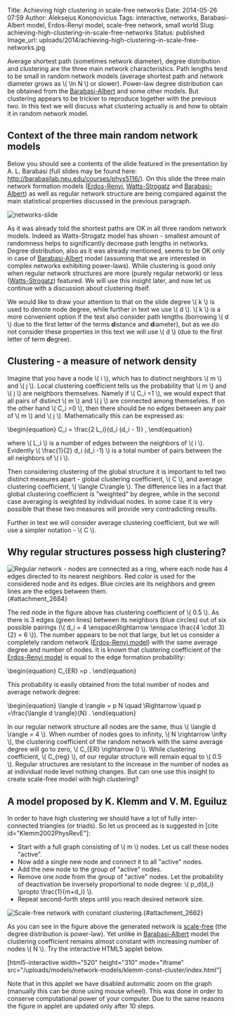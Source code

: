 Title: Achieving high clustering in scale-free networks
Date: 2014-05-26 07:59
Author: Aleksejus Kononovicius
Tags: interactive, networks, Barabasi-Albert model, Erdos-Renyi model, scale-free network, small world
Slug: achieving-high-clustering-in-scale-free-networks
Status: published
Image_url: uploads/2014/achieving-high-clustering-in-scale-free-networks.jpg

Average
shortest path (sometimes network diameter), degree distribution and
clustering are the three main network characteristics. Path lengths tend
to be small in random network models (average shortest path and network
diameter grows as \\\(  \ln N \\\) or slower). Power-law degree
distribution can be obtained from the
[Barabasi-Albert]({filename}/articles/2013/barabasi-albert-model.md)
and some other models. But clustering appears to be trickier to
reproduce together with the previous two. In this text we will discuss
what clustering actually is and how to obtain it in random network
model.<!--more-->

Context of the three main random network models
-----------------------------------------------

Below you should see a contents of the slide featured in the
presentation by A. L. Barabasi (full slides may be found here:
<http://barabasilab.neu.edu/courses/phys5116/>). On this slide the three
main network formation models
([Erdos-Renyi]({filename}/articles/2013/erdos-renyi-model.md),
[Watts-Strogatz]({filename}/articles/2013/watts-strogatz-model.md)
and
[Barabasi-Albert]({filename}/articles/2013/barabasi-albert-model.md))
as well as regular network structure are being compared against the main
statistical properties discussed in the previous paragraph.

![networks-slide]({static}/uploads/2014/constant-clustering-networks-slide.jpg)

As it was already told the shortest paths are OK in all three random
network models. Indeed as Watts-Strogatz model has shown - smallest
amount of randomness helps to significantly decrease path lengths in
networks. Degree distribution, also as it was already mentioned, seems
to be OK only in case of
[Barabasi-Albert]({filename}/articles/2013/barabasi-albert-model.md)
model (assuming that we are interested in complex networks exhibiting
power-laws). While clustering is good only when regular network
structures are more (purely regular network) or less
([Watts-Strogatz]({filename}/articles/2013/watts-strogatz-model.md))
featured. We will use this insight later, and now let us continue with a
discussion about clustering itself.

We would like to draw your attention to that on the slide degree \\\( k \\\) is used to denote node degree, while further in text we use \\\( d \\\). \\\(  k \\\) is a more convenient option if the text also consider
path lengths (borrowing \\\(  d \\\) due to the first letter of the terms
**d**istance and **d**iameter), but as we do not consider these
properties in this text we will use \\\(  d \\\) (due to the first letter
of term **d**egree).

Clustering - a measure of network density
-----------------------------------------

Imagine that you have a node \\\(  i \\\), which has to distinct
neighbors \\\(  m \\\) and \\\(  j \\\). Local clustering coefficient
tells us the probability that \\\(  m \\\) and \\\(  j \\\) are neighbors
themselves. Namely if \\\(  C\_i =1 \\\), we would expect that all pairs
of distinct \\\(  m \\\) and \\\(  j \\\) are connected among themselves.
If on the other hand \\\(  C\_i =0 \\\), then there should be no edges
between any pair of \\\(  m \\\) and \\\(  j \\\). Mathematically this can
be expressed as:

\begin{equation}
 C\_i = \frac{2 L\_i}{d\_i (d\_i - 1)} , 
\end{equation}

where \\\(  L\_i \\\) is a number of edges between the neighbors of
\\\(  i \\\). Evidently \\\(  \frac{1}{2} d\_i (d\_i -1) \\\) is a total
number of pairs between the all neighbors of \\\(  i \\\).

Then considering clustering of the global structure it is important to
tell two distinct measures apart - global clustering coefficient,
\\\(  C \\\), and average clustering coefficient, \\\(  \langle C\rangle \\\). The difference lies in a fact that global clustering
coefficient is "weighted" by degree, while in the second case averaging
is weighted by individual nodes. In some case it is very possible that
these two measures will provide very contradicting results.

Further in text we will consider average clustering coefficient, but we
will use a simpler notation - \\\(  C \\\).

Why regular structures possess high clustering?
-----------------------------------------------

![Regular network - nodes are connected as a ring, where each node has 4
edges directed to its nearest neighbors. Red color is used for the
considered node and its edges. Blue circles are its neighbors and green
lines are the edges between
them.]({static}/uploads/2014/constant-clustering-circle.png "Regular
network - nodes are connected as a ring, where each node has 4 edges
directed to its nearest neighbors. Red color is used for the considered node
and its edges.  Blue circles are its neighbors and green lines are the edges
between them."){#attachment_2684} 

The red node in the figure above has clustering coefficient of \\\( 0.5 \\\). As there is 3 edges (green lines) between its neighbors (blue
circles) out of six possible pairings (\\\(  d\_i = 4 \enspace\Rightarrow \enspace \frac{4 \cdot 3}{2} = 6 \\\)). The number appears
to be not that large, but let us consider a completely random network
([Erdos-Renyi
model]({filename}/articles/2013/erdos-renyi-model.md))
with the same average degree and number of nodes. It is known that
clustering coefficient of the [Erdos-Renyi
model]({filename}/articles/2013/erdos-renyi-model.md)
is equal to the edge formation probability:

\begin{equation}
 C\_{ER} =p . 
\end{equation}

This probability is easily obtained from the total number of nodes and
average network degree:

\begin{equation}
 \langle d \rangle = p N \quad \Rightarrow \quad p =\frac{\langle d \rangle}{N} . 
\end{equation}

In our regular network structure all nodes are the same, thus \\\( \langle d \rangle = 4  \\\). When number of nodes goes to infinity,
\\\(  N \rightarrow \infty \\\), the clustering coefficient of the
random network with the same average degree will go to zero, \\\( C\_{ER} \rightarrow 0 \\\). While clustering coefficient, \\\(  C\_{reg} \\\), of our regular structure will remain equal to \\\(  0.5 \\\). Regular
structures are resistant to the increase in the number of nodes as at
individual node level nothing changes. But can one use this insight to
create scale-free model with high clustering?

A model proposed by K. Klemm and V. M. Eguiluz
----------------------------------------------

In order to have high clustering we should have a lot of fully
inter-connected triangles (or triads). So let us proceed as is suggested
in \[cite id="Klemm2002PhysRevE"\]:

-   Start with a full graph consisting of \\\(  m \\\) nodes. Let us call
    these nodes "active".
-   Now add a single new node and connect it to all "active" nodes.
-   Add the new node to the group of "active" nodes.
-   Remove one node from the group of "active" nodes. Let the
    probability of deactivation be inversely proportional to node
    degree: \\\(  p\_d(d\_i) \propto \frac{1}{m+d\_i} \\\).
-   Repeat second-forth steps until you reach desired network size.

![Scale-free network with constant
clustering.]({static}/uploads/2014/achieving-high-clustering-in-scale-free-networks.jpg
"Scale-free network with constant clustering."){#attachment_2662} 

As you can see in the figure above the generated network is
[scale-free](/tag/scale-free-network/) (the
degree distribution is power-law). Yet unlike in
[Barabasi-Albert]({filename}/articles/2013/barabasi-albert-model.md)
model the clustering coefficient remains almost constant with increasing
number of nodes \\\(  N \\\). Try the interactive HTML5 applet below.

[html5-interactive width="520" height="310" mode="iframe"
src="/uploads/models/network-models/klemm-const-cluster/index.html"]

Note that in this applet we have disabled automatic zoom on the graph
(manually this can be done using mouse wheel). This was done in order to
conserve computational power of your computer. Due to the same reasons
the figure in applet are updated only after 10 steps.
